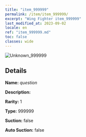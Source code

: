 ```yaml
---
title: "item_999999"
permalink: /item/item_999999/
excerpt: "Wing Fighter item_999999"
last_modified_at: 2023-09-02
locale: en
ref: "item_999999.md"
toc: false
classes: wide
---
```



 ![Unknown_999999](/images/item/question_p.png)



## Details

 **Name:** *question* 

 **Description:** 

 **Rarity:** 1 

 **Type:** 999999 

 **Suction:** false 

 **Auto Suction:** false 


